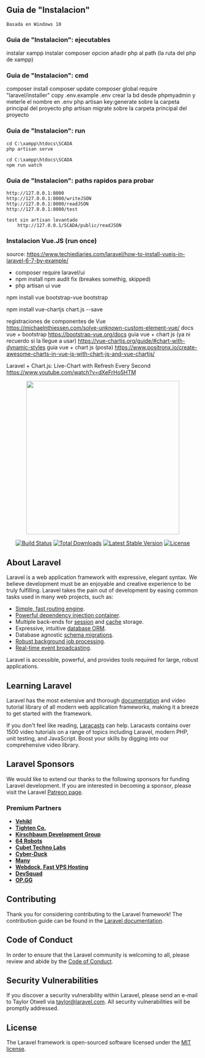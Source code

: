 ## Guia de "Instalacion"
	Basada en Windows 10

### Guia de "Instalacion": ejecutables
instalar xampp
instalar composer
	opcion añadir php al path (la ruta del php de xampp)

### Guia de "Instalacion": cmd

composer install
composer update
composer global require "laravel/installer"
copy .env.example .env
	crear la bd desde phpmyadmin y meterle el nombre en .env
php artisan key:generate
	sobre la carpeta principal del proyecto
php artisan migrate
	sobre la carpeta principal del proyecto

### Guia de "Instalacion": run

	cd C:\xampp\htdocs\SCADA
	php artisan serve

	cd C:\xampp\htdocs\SCADA
	npm run watch

### Guia de "Instalacion": paths rapidos para probar
	http://127.0.0.1:8000
	http://127.0.0.1:8000/writeJSON
	http://127.0.0.1:8000/readJSON
	http://127.0.0.1:8000/test
	
	test sin artisan levantado
		http://127.0.0.1/SCADA/public/readJSON

### Instalacion Vue.JS (run once)
source: https://www.techiediaries.com/laravel/how-to-install-vuejs-in-laravel-6-7-by-example/
- composer require laravel/ui
- npm install 
	npm audit fix (breakes somethig, skipped)
- php artisan ui vue


npm install vue bootstrap-vue bootstrap

npm install vue-chartjs chart.js --save


registraciones de componentes de Vue
	https://michaelnthiessen.com/solve-unknown-custom-element-vue/
docs vue + bootstrap
	https://bootstrap-vue.org/docs
guia vue + chart js (ya ni recuerdo si la llegue a usar)
	https://vue-chartjs.org/guide/#chart-with-dynamic-styles
guia vue + chart js (posta)
	https://www.positronx.io/create-awesome-charts-in-vue-js-with-chart-js-and-vue-chartjs/


Laravel + Chart.js: Live-Chart with Refresh Every Second
	https://www.youtube.com/watch?v=dXeFrHo5HTM




	

<p align="center"><a href="https://laravel.com" target="_blank"><img src="https://raw.githubusercontent.com/laravel/art/master/logo-lockup/5%20SVG/2%20CMYK/1%20Full%20Color/laravel-logolockup-cmyk-red.svg" width="400"></a></p>

<p align="center">
<a href="https://travis-ci.org/laravel/framework"><img src="https://travis-ci.org/laravel/framework.svg" alt="Build Status"></a>
<a href="https://packagist.org/packages/laravel/framework"><img src="https://img.shields.io/packagist/dt/laravel/framework" alt="Total Downloads"></a>
<a href="https://packagist.org/packages/laravel/framework"><img src="https://img.shields.io/packagist/v/laravel/framework" alt="Latest Stable Version"></a>
<a href="https://packagist.org/packages/laravel/framework"><img src="https://img.shields.io/packagist/l/laravel/framework" alt="License"></a>
</p>

## About Laravel

Laravel is a web application framework with expressive, elegant syntax. We believe development must be an enjoyable and creative experience to be truly fulfilling. Laravel takes the pain out of development by easing common tasks used in many web projects, such as:

- [Simple, fast routing engine](https://laravel.com/docs/routing).
- [Powerful dependency injection container](https://laravel.com/docs/container).
- Multiple back-ends for [session](https://laravel.com/docs/session) and [cache](https://laravel.com/docs/cache) storage.
- Expressive, intuitive [database ORM](https://laravel.com/docs/eloquent).
- Database agnostic [schema migrations](https://laravel.com/docs/migrations).
- [Robust background job processing](https://laravel.com/docs/queues).
- [Real-time event broadcasting](https://laravel.com/docs/broadcasting).

Laravel is accessible, powerful, and provides tools required for large, robust applications.

## Learning Laravel

Laravel has the most extensive and thorough [documentation](https://laravel.com/docs) and video tutorial library of all modern web application frameworks, making it a breeze to get started with the framework.

If you don't feel like reading, [Laracasts](https://laracasts.com) can help. Laracasts contains over 1500 video tutorials on a range of topics including Laravel, modern PHP, unit testing, and JavaScript. Boost your skills by digging into our comprehensive video library.

## Laravel Sponsors

We would like to extend our thanks to the following sponsors for funding Laravel development. If you are interested in becoming a sponsor, please visit the Laravel [Patreon page](https://patreon.com/taylorotwell).

### Premium Partners

- **[Vehikl](https://vehikl.com/)**
- **[Tighten Co.](https://tighten.co)**
- **[Kirschbaum Development Group](https://kirschbaumdevelopment.com)**
- **[64 Robots](https://64robots.com)**
- **[Cubet Techno Labs](https://cubettech.com)**
- **[Cyber-Duck](https://cyber-duck.co.uk)**
- **[Many](https://www.many.co.uk)**
- **[Webdock, Fast VPS Hosting](https://www.webdock.io/en)**
- **[DevSquad](https://devsquad.com)**
- **[OP.GG](https://op.gg)**

## Contributing

Thank you for considering contributing to the Laravel framework! The contribution guide can be found in the [Laravel documentation](https://laravel.com/docs/contributions).

## Code of Conduct

In order to ensure that the Laravel community is welcoming to all, please review and abide by the [Code of Conduct](https://laravel.com/docs/contributions#code-of-conduct).

## Security Vulnerabilities

If you discover a security vulnerability within Laravel, please send an e-mail to Taylor Otwell via [taylor@laravel.com](mailto:taylor@laravel.com). All security vulnerabilities will be promptly addressed.

## License

The Laravel framework is open-sourced software licensed under the [MIT license](https://opensource.org/licenses/MIT).




